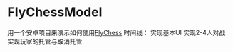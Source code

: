 # FlyChessModel
用一个安卓项目来演示如何使用[FlyChess](https://github.com/AJJZDF/Flychess)
时间线：
实现基本UI
实现2-4人对战
实现玩家的托管与取消托管

